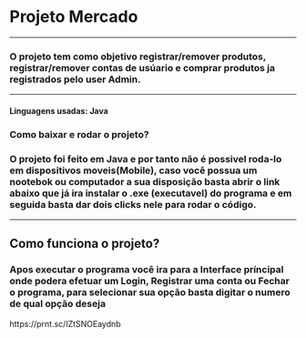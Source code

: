 <h1>Projeto Mercado</h1>
<hr>
<h3>O projeto tem como objetivo registrar/remover produtos, registrar/remover contas de usúario e comprar produtos ja registrados pelo user Admin.</h3>
<hr>
<h4>Linguagens usadas: Java<h4>
<h3>Como baixar e rodar o projeto?</h3>
<h3>O projeto foi feito em Java e por tanto não é possivel roda-lo em dispositivos moveis(Mobile), caso você possua um nootebok ou computador a sua disposição basta abrir o link abaixo que já ira instalar o .exe (executavel) do programa e em seguida basta dar dois clicks nele para rodar o código.</h3>
<hr>
<h2>Como funciona o projeto?</h2>
<h3>Apos executar o programa você ira para a Interface príncipal onde podera efetuar um Login, Registrar uma conta ou Fechar o programa, para selecionar sua opção basta digitar o numero de qual opção deseja</h3>
https://prnt.sc/IZtSNOEaydnb
